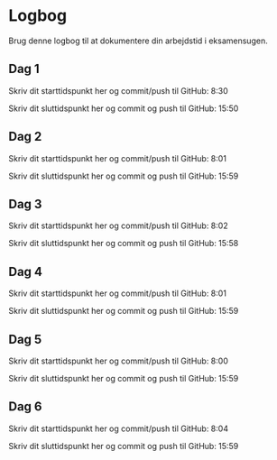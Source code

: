 # Logbog
Brug denne logbog til at dokumentere din arbejdstid i eksamensugen.

## Dag 1
Skriv dit starttidspunkt her og commit/push til GitHub: 8:30

Skriv dit sluttidspunkt her og commit og push til GitHub: 15:50

## Dag 2
Skriv dit starttidspunkt her og commit/push til GitHub: 8:01

Skriv dit sluttidspunkt her og commit og push til GitHub: 15:59

## Dag 3
Skriv dit starttidspunkt her og commit/push til GitHub: 8:02

Skriv dit sluttidspunkt her og commit og push til GitHub: 15:58

## Dag 4
Skriv dit starttidspunkt her og commit/push til GitHub: 8:01

Skriv dit sluttidspunkt her og commit og push til GitHub: 15:59

## Dag 5
Skriv dit starttidspunkt her og commit/push til GitHub: 8:00

Skriv dit sluttidspunkt her og commit og push til GitHub: 15:59

## Dag 6
Skriv dit starttidspunkt her og commit/push til GitHub: 8:04

Skriv dit sluttidspunkt her og commit og push til GitHub: 15:59